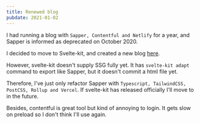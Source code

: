 ```yaml
---
title: Renewed blog
pubdate: 2021-01-02
---
```


I had running a blog with `Sapper, Contentful and Netlify` for a year, and Sapper is informed as deprecated on October 2020.

I decided to move to Svelte-kit, and created a new blog [here](https://github.com/ulwlu/ulwlu-blog).

However, svelte-kit doesn't supply SSG fully yet. It has `svelte-kit adapt` command to export like Sapper, but it doesn't commit a html file yet.

Therefore, I've just only refactor Sapper with `Typescript, TailwindCSS, PostCSS, Rollup and Vercel`. If svelte-kit has released officially I'll move to in the future.

Besides, contentful is great tool but kind of annoying to login. It gets slow on preload so I don't think I'll use again.
